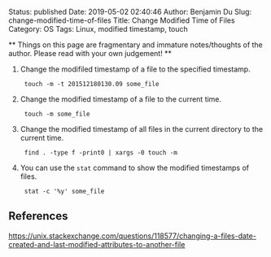 Status: published
Date: 2019-05-02 02:40:46
Author: Benjamin Du
Slug: change-modified-time-of-files
Title: Change Modified Time of Files
Category: OS
Tags: Linux, modified timestamp, touch

**
Things on this page are fragmentary and immature notes/thoughts of the author.
Please read with your own judgement!
**

1. Change the modifiled timestamp of a file to the specified timestamp.

        touch -m -t 201512180130.09 some_file

2. Change the modified timestamp of a file to the current time.

        touch -m some_file

3. Change the modified timestamp of all files in the current directory to the current time.

        find . -type f -print0 | xargs -0 touch -m

4. You can use the `stat` command to show the modified timestamps of files.

        stat -c '%y' some_file

## References

https://unix.stackexchange.com/questions/118577/changing-a-files-date-created-and-last-modified-attributes-to-another-file
